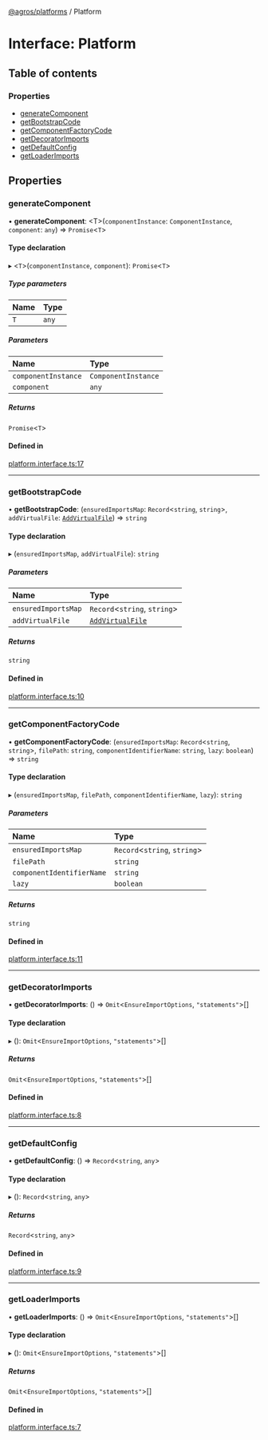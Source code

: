 [@agros/platforms](../index.md) / Platform

# Interface: Platform

## Table of contents

### Properties

- [generateComponent](Platform.md#generatecomponent)
- [getBootstrapCode](Platform.md#getbootstrapcode)
- [getComponentFactoryCode](Platform.md#getcomponentfactorycode)
- [getDecoratorImports](Platform.md#getdecoratorimports)
- [getDefaultConfig](Platform.md#getdefaultconfig)
- [getLoaderImports](Platform.md#getloaderimports)

## Properties

### <a id="generatecomponent" name="generatecomponent"></a> generateComponent

• **generateComponent**: <T\>(`componentInstance`: `ComponentInstance`, `component`: `any`) => `Promise`<`T`\>

#### Type declaration

▸ <`T`\>(`componentInstance`, `component`): `Promise`<`T`\>

##### Type parameters

| Name | Type |
| :------ | :------ |
| `T` | `any` |

##### Parameters

| Name | Type |
| :------ | :------ |
| `componentInstance` | `ComponentInstance` |
| `component` | `any` |

##### Returns

`Promise`<`T`\>

#### Defined in

[platform.interface.ts:17](https://github.com/agrosjs/agros/blob/4b72b68/packages/agros-platforms/src/platform.interface.ts#L17)

___

### <a id="getbootstrapcode" name="getbootstrapcode"></a> getBootstrapCode

• **getBootstrapCode**: (`ensuredImportsMap`: `Record`<`string`, `string`\>, `addVirtualFile`: [`AddVirtualFile`](../index.md#addvirtualfile)) => `string`

#### Type declaration

▸ (`ensuredImportsMap`, `addVirtualFile`): `string`

##### Parameters

| Name | Type |
| :------ | :------ |
| `ensuredImportsMap` | `Record`<`string`, `string`\> |
| `addVirtualFile` | [`AddVirtualFile`](../index.md#addvirtualfile) |

##### Returns

`string`

#### Defined in

[platform.interface.ts:10](https://github.com/agrosjs/agros/blob/4b72b68/packages/agros-platforms/src/platform.interface.ts#L10)

___

### <a id="getcomponentfactorycode" name="getcomponentfactorycode"></a> getComponentFactoryCode

• **getComponentFactoryCode**: (`ensuredImportsMap`: `Record`<`string`, `string`\>, `filePath`: `string`, `componentIdentifierName`: `string`, `lazy`: `boolean`) => `string`

#### Type declaration

▸ (`ensuredImportsMap`, `filePath`, `componentIdentifierName`, `lazy`): `string`

##### Parameters

| Name | Type |
| :------ | :------ |
| `ensuredImportsMap` | `Record`<`string`, `string`\> |
| `filePath` | `string` |
| `componentIdentifierName` | `string` |
| `lazy` | `boolean` |

##### Returns

`string`

#### Defined in

[platform.interface.ts:11](https://github.com/agrosjs/agros/blob/4b72b68/packages/agros-platforms/src/platform.interface.ts#L11)

___

### <a id="getdecoratorimports" name="getdecoratorimports"></a> getDecoratorImports

• **getDecoratorImports**: () => `Omit`<`EnsureImportOptions`, ``"statements"``\>[]

#### Type declaration

▸ (): `Omit`<`EnsureImportOptions`, ``"statements"``\>[]

##### Returns

`Omit`<`EnsureImportOptions`, ``"statements"``\>[]

#### Defined in

[platform.interface.ts:8](https://github.com/agrosjs/agros/blob/4b72b68/packages/agros-platforms/src/platform.interface.ts#L8)

___

### <a id="getdefaultconfig" name="getdefaultconfig"></a> getDefaultConfig

• **getDefaultConfig**: () => `Record`<`string`, `any`\>

#### Type declaration

▸ (): `Record`<`string`, `any`\>

##### Returns

`Record`<`string`, `any`\>

#### Defined in

[platform.interface.ts:9](https://github.com/agrosjs/agros/blob/4b72b68/packages/agros-platforms/src/platform.interface.ts#L9)

___

### <a id="getloaderimports" name="getloaderimports"></a> getLoaderImports

• **getLoaderImports**: () => `Omit`<`EnsureImportOptions`, ``"statements"``\>[]

#### Type declaration

▸ (): `Omit`<`EnsureImportOptions`, ``"statements"``\>[]

##### Returns

`Omit`<`EnsureImportOptions`, ``"statements"``\>[]

#### Defined in

[platform.interface.ts:7](https://github.com/agrosjs/agros/blob/4b72b68/packages/agros-platforms/src/platform.interface.ts#L7)
